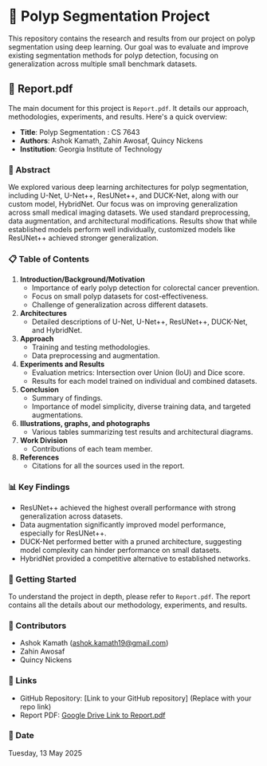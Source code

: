# 🔬 Polyp Segmentation Project 

This repository contains the research and results from our project on polyp segmentation using deep learning. Our goal was to evaluate and improve existing segmentation methods for polyp detection, focusing on generalization across multiple small benchmark datasets. 

## 📄 Report.pdf

The main document for this project is `Report.pdf`. It details our approach, methodologies, experiments, and results. Here's a quick overview:

-   **Title**: Polyp Segmentation : CS 7643
-   **Authors**: Ashok Kamath, Zahin Awosaf, Quincy Nickens
-   **Institution**: Georgia Institute of Technology

### 📖 Abstract

We explored various deep learning architectures for polyp segmentation, including U-Net, U-Net++, ResUNet++, and DUCK-Net, along with our custom model, HybridNet. Our focus was on improving generalization across small medical imaging datasets. We used standard preprocessing, data augmentation, and architectural modifications. Results show that while established models perform well individually, customized models like ResUNet++ achieved stronger generalization.

### 📋 Table of Contents

1.  **Introduction/Background/Motivation**
    -   Importance of early polyp detection for colorectal cancer prevention.
    -   Focus on small polyp datasets for cost-effectiveness.
    -   Challenge of generalization across different datasets.
2.  **Architectures**
    -   Detailed descriptions of U-Net, U-Net++, ResUNet++, DUCK-Net, and HybridNet.
3.  **Approach**
    -   Training and testing methodologies.
    -   Data preprocessing and augmentation.
4.  **Experiments and Results**
    -   Evaluation metrics: Intersection over Union (IoU) and Dice score.
    -   Results for each model trained on individual and combined datasets.
5.  **Conclusion**
    -   Summary of findings.
    -   Importance of model simplicity, diverse training data, and targeted augmentations.
6.  **Illustrations, graphs, and photographs**
    -   Various tables summarizing test results and architectural diagrams.
7.  **Work Division**
    -   Contributions of each team member.
8.  **References**
    -   Citations for all the sources used in the report.

### 📊 Key Findings

-   ResUNet++ achieved the highest overall performance with strong generalization across datasets.
-   Data augmentation significantly improved model performance, especially for ResUNet++.
-   DUCK-Net performed better with a pruned architecture, suggesting model complexity can hinder performance on small datasets.
-   HybridNet provided a competitive alternative to established networks.

### 🚀 Getting Started

To understand the project in depth, please refer to `Report.pdf`. The report contains all the details about our methodology, experiments, and results.

### 🤝 Contributors

-   Ashok Kamath (ashok.kamath19@gmail.com)
-   Zahin Awosaf
-   Quincy Nickens

### 🔗 Links

-   GitHub Repository: [Link to your GitHub repository] (Replace with your repo link)
-   Report PDF: [Google Drive Link to Report.pdf](https://drive.google.com/open?id=1VzUI0Kz1XhvWM8ACgkhGGKlk9FUNsWtt)

### 📅 Date

Tuesday, 13 May 2025

